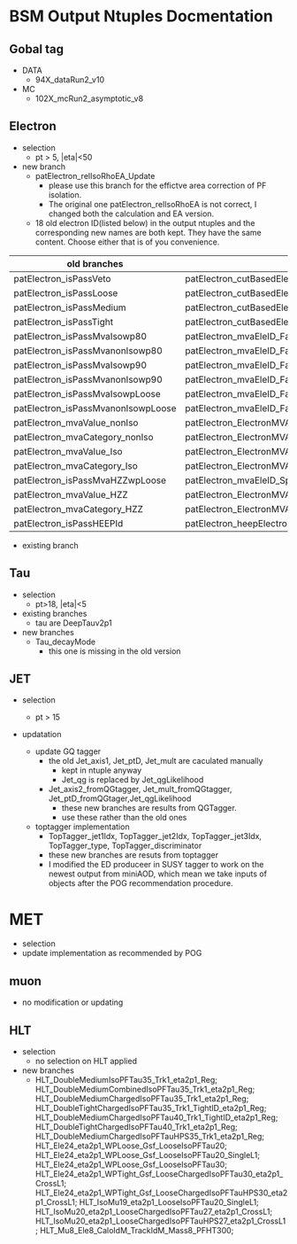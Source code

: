 # BSM Output Ntuples Docmentation
## Gobal tag
* DATA
  * 94X_dataRun2_v10
* MC
  * 102X_mcRun2_asymptotic_v8

## Electron
* selection 
  * pt > 5, |eta|<50
* new branch
    * patElectron_relIsoRhoEA_Update
      * please use this branch for the effictve area correction of PF isolation. 
      * The original one patElectron_relIsoRhoEA is not correct, I changed both the calculation and EA version.
    * 18 old electron ID(listed below) in  the output ntuples and the corresponding new names are both kept. They have the same content. Choose either that is of you convenience.  

old branches | new branches
------------ | ------------
patElectron_isPassVeto | patElectron_cutBasedElectronID_Fall17_94X_V2_veto
patElectron_isPassLoose | patElectron_cutBasedElectronID_Fall17_94X_V2_loose
patElectron_isPassMedium | patElectron_cutBasedElectronID_Fall17_94X_V2_medium
patElectron_isPassTight | patElectron_cutBasedElectronID_Fall17_94X_V2_tight
patElectron_isPassMvaIsowp80 | patElectron_mvaEleID_Fall17_iso_V2_wp80
patElectron_isPassMvanonIsowp80 | patElectron_mvaEleID_Fall17_noIso_V2_wp80
patElectron_isPassMvaIsowp90 | patElectron_mvaEleID_Fall17_iso_V2_wp90
patElectron_isPassMvanonIsowp90 | patElectron_mvaEleID_Fall17_noIso_V2_wp90
patElectron_isPassMvaIsowpLoose | patElectron_mvaEleID_Fall17_iso_V2_wpLoose
patElectron_isPassMvanonIsowpLoose | patElectron_mvaEleID_Fall17_noIso_V2_wpLoose
patElectron_mvaValue_nonIso | patElectron_ElectronMVAEstimatorRun2Fall17NoIsoV2Values
patElectron_mvaCategory_nonIso | patElectron_ElectronMVAEstimatorRun2Fall17NoIsoV2Categories
patElectron_mvaValue_Iso | patElectron_ElectronMVAEstimatorRun2Fall17IsoV2Values
patElectron_mvaCategory_Iso | patElectron_ElectronMVAEstimatorRun2Fall17IsoV2Categories
patElectron_isPassMvaHZZwpLoose | patElectron_mvaEleID_Spring16_HZZ_V1_wpLoose
patElectron_mvaValue_HZZ | patElectron_ElectronMVAEstimatorRun2Spring16HZZV1Values
patElectron_mvaCategory_HZZ | patElectron_ElectronMVAEstimatorRun2Spring16HZZV1Categories
patElectron_isPassHEEPId | patElectron_heepElectronID_HEEPV70

* existing branch
## Tau
* selection
  * pt>18, |eta|<5
* existing branches
  * tau are DeepTauv2p1
* new branches
  * Tau_decayMode
    * this one is missing in the old version
  
## JET
* selection
  * pt > 15
 
* updatation
  * update GQ tagger
    * the old Jet_axis1, Jet_ptD, Jet_mult are caculated manually
       * kept in ntuple anyway 
       * Jet_qg is replaced by Jet_qgLikelihood
    * Jet_axis2_fromQGtagger, Jet_mult_fromQGtagger, Jet_ptD_fromQGtager,Jet_qgLikelihood
       * these new branches are results from QGTagger.
       * use these rather than the old ones 
  * toptagger implementation 
    *  TopTagger_jet1Idx, TopTagger_jet2Idx, TopTagger_jet3Idx, TopTagger_type, TopTagger_discriminator
      * these new branches are resuts from toptagger
      * I modified the ED produceer in SUSY tagger to work on the newest output from miniAOD, which mean we take inputs of objects after the POG recommendation procedure.
      
# MET 
* selection 
* update implementation as recommended by POG
##  muon
* no modification or updating 
  


## HLT
* selection
  * no selection on HLT applied
* new branches
  * HLT_DoubleMediumIsoPFTau35_Trk1_eta2p1_Reg;
   HLT_DoubleMediumCombinedIsoPFTau35_Trk1_eta2p1_Reg;
   HLT_DoubleMediumChargedIsoPFTau35_Trk1_eta2p1_Reg;
   HLT_DoubleTightChargedIsoPFTau35_Trk1_TightID_eta2p1_Reg;
   HLT_DoubleMediumChargedIsoPFTau40_Trk1_TightID_eta2p1_Reg;
   HLT_DoubleTightChargedIsoPFTau40_Trk1_eta2p1_Reg;
   HLT_DoubleMediumChargedIsoPFTauHPS35_Trk1_eta2p1_Reg;
  HLT_Ele24_eta2p1_WPLoose_Gsf_LooseIsoPFTau20;
   HLT_Ele24_eta2p1_WPLoose_Gsf_LooseIsoPFTau20_SingleL1;
   HLT_Ele24_eta2p1_WPLoose_Gsf_LooseIsoPFTau30;
  HLT_Ele24_eta2p1_WPTight_Gsf_LooseChargedIsoPFTau30_eta2p1_CrossL1;
  HLT_Ele24_eta2p1_WPTight_Gsf_LooseChargedIsoPFTauHPS30_eta2p1_CrossL1;
 HLT_IsoMu19_eta2p1_LooseIsoPFTau20_SingleL1;
  HLT_IsoMu20_eta2p1_LooseChargedIsoPFTau27_eta2p1_CrossL1;
  HLT_IsoMu20_eta2p1_LooseChargedIsoPFTauHPS27_eta2p1_CrossL1;
   HLT_Mu8_Ele8_CaloIdM_TrackIdM_Mass8_PFHT300;






